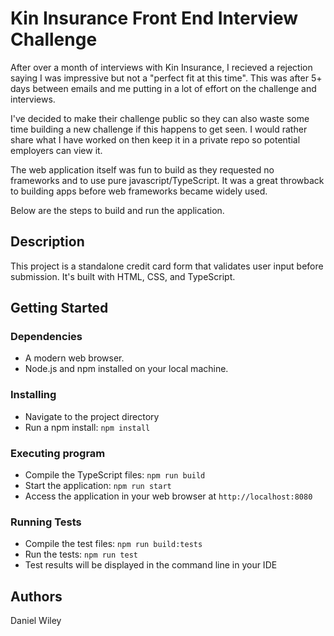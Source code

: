 # Kin Insurance Front End Interview Challenge

After over a month of interviews with Kin Insurance, I recieved a rejection saying I was impressive but not a "perfect fit at this time". This was after 5+ days between emails and me putting in a lot of effort on the challenge and interviews. 

I've decided to make their challenge public so they can also waste some time building a new challenge if this happens to get seen. I would rather share what I have worked on then keep it in a private repo so potential employers can view it. 

The web application itself was fun to build as they requested no frameworks and to use pure javascript/TypeScript. It was a great throwback to building apps before web frameworks became widely used. 

Below are the steps to build and run the application.  

## Description

This project is a standalone credit card form that validates user input before submission. It's built with HTML, CSS, and TypeScript.

## Getting Started

### Dependencies

- A modern web browser.
- Node.js and npm installed on your local machine.

### Installing

- Navigate to the project directory
- Run a npm install: `npm install`

### Executing program

- Compile the TypeScript files: `npm run build`
- Start the application: `npm run start`
- Access the application in your web browser at `http://localhost:8080`

### Running Tests

- Compile the test files: `npm run build:tests`
- Run the tests: `npm run test`
- Test results will be displayed in the command line in your IDE

## Authors

Daniel Wiley
